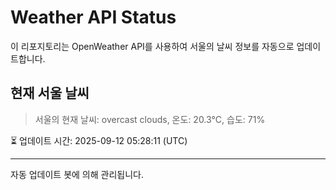 
# Weather API Status

이 리포지토리는 OpenWeather API를 사용하여 서울의 날씨 정보를 자동으로 업데이트합니다.

## 현재 서울 날씨
> 서울의 현재 날씨: overcast clouds, 온도: 20.3°C, 습도: 71%

⏳ 업데이트 시간: 2025-09-12 05:28:11 (UTC)

---
자동 업데이트 봇에 의해 관리됩니다.
